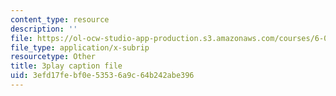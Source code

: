 ```yaml
---
content_type: resource
description: ''
file: https://ol-ocw-studio-app-production.s3.amazonaws.com/courses/6-041-probabilistic-systems-analysis-and-applied-probability-fall-2010/3efd17febf0e53536a9c64b242abe396_gMTiAeE0NCw.srt
file_type: application/x-subrip
resourcetype: Other
title: 3play caption file
uid: 3efd17fe-bf0e-5353-6a9c-64b242abe396
---
```


